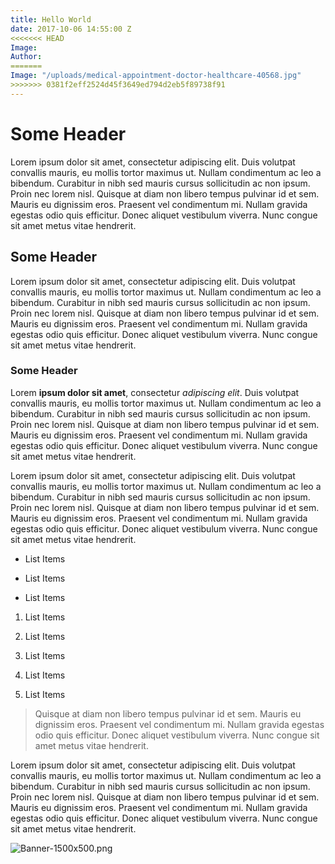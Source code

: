 ```yaml
---
title: Hello World
date: 2017-10-06 14:55:00 Z
<<<<<<< HEAD
Image:
Author:
=======
Image: "/uploads/medical-appointment-doctor-healthcare-40568.jpg"
>>>>>>> 0381f2eff2524d45f3649ed794d2eb5f89738f91
---
```


# Some Header

Lorem ipsum dolor sit amet, consectetur adipiscing elit. Duis volutpat convallis mauris, eu mollis tortor maximus ut. Nullam condimentum ac leo a bibendum. Curabitur in nibh sed mauris cursus sollicitudin ac non ipsum. Proin nec lorem nisl. Quisque at diam non libero tempus pulvinar id et sem. Mauris eu dignissim eros. Praesent vel condimentum mi. Nullam gravida egestas odio quis efficitur. Donec aliquet vestibulum viverra. Nunc congue sit amet metus vitae hendrerit.

## Some Header

Lorem ipsum dolor sit amet, consectetur adipiscing elit. Duis volutpat convallis mauris, eu mollis tortor maximus ut. Nullam condimentum ac leo a bibendum. Curabitur in nibh sed mauris cursus sollicitudin ac non ipsum. Proin nec lorem nisl. Quisque at diam non libero tempus pulvinar id et sem. Mauris eu dignissim eros. Praesent vel condimentum mi. Nullam gravida egestas odio quis efficitur. Donec aliquet vestibulum viverra. Nunc congue sit amet metus vitae hendrerit.

### Some Header

Lorem **ipsum dolor sit amet**, consectetur *adipiscing elit*. Duis volutpat convallis mauris, eu mollis tortor maximus ut. Nullam condimentum ac leo a bibendum. Curabitur in nibh sed mauris cursus sollicitudin ac non ipsum. Proin nec lorem nisl. Quisque at diam non libero tempus pulvinar id et sem. Mauris eu dignissim eros. Praesent vel condimentum mi. Nullam gravida egestas odio quis efficitur. Donec aliquet vestibulum viverra. Nunc congue sit amet metus vitae hendrerit.

Lorem ipsum dolor sit amet, consectetur adipiscing elit. Duis volutpat convallis mauris, eu mollis tortor maximus ut. Nullam condimentum ac leo a bibendum. Curabitur in nibh sed mauris cursus sollicitudin ac non ipsum. Proin nec lorem nisl. Quisque at diam non libero tempus pulvinar id et sem. Mauris eu dignissim eros. Praesent vel condimentum mi. Nullam gravida egestas odio quis efficitur. Donec aliquet vestibulum viverra. Nunc congue sit amet metus vitae hendrerit.

* List Items

* List Items

* List Items

1. List Items

2. List Items

3. List Items

4. List Items

5. List Items

> Quisque at diam non libero tempus pulvinar id et sem. Mauris eu dignissim eros. Praesent vel condimentum mi. Nullam gravida egestas odio quis efficitur. Donec aliquet vestibulum viverra. Nunc congue sit amet metus vitae hendrerit.

Lorem ipsum dolor sit amet, consectetur adipiscing elit. Duis volutpat convallis mauris, eu mollis tortor maximus ut. Nullam condimentum ac leo a bibendum. Curabitur in nibh sed mauris cursus sollicitudin ac non ipsum. Proin nec lorem nisl. Quisque at diam non libero tempus pulvinar id et sem. Mauris eu dignissim eros. Praesent vel condimentum mi. Nullam gravida egestas odio quis efficitur. Donec aliquet vestibulum viverra. Nunc congue sit amet metus vitae hendrerit.

![Banner-1500x500.png](/uploads/Banner-1500x500.png)